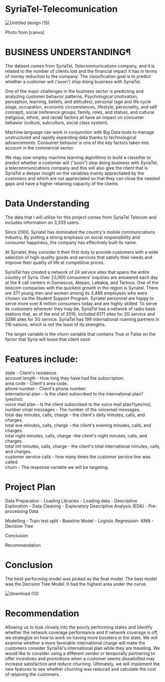 # SyriaTel-Telecomunication
![Untitled design (15)](https://user-images.githubusercontent.com/52035540/183046380-595a3cfc-c5f1-4767-a59a-bd68c53e8634.png)


Photo from [canva]

# BUSINESS UNDERSTANDING¶
The dataset comes from SyriaTel, Telecommunications company, and it is related to the number of clients lost and the financial impact it has in terms of money reduction to the company. The classification goal is to predict whether a customer will ('soon') stop doing business with SyriaTel.

One of the major challenges in the business sector is predicting and analyzing customer behavior patterns. Psychological (motivation, perception, learning, beliefs, and attitudes), personal (age and life cycle stage, occupation, economic circumstances, lifestyle, personality, and self concept), social (reference groups, family, roles, and status), and cultural (religious, ethnic, and racial) factors all have an impact on consumer behavior (culture, subculture, social class system).

Machine language can work in conjunction with Big Data tools to manage unstructured and rapidly expanding data thanks to technological advancements. Consumer behavior is one of the key factors taken into account in the commercial sector.

We may now employ machine learning algorithms to build a classifier to predict whether a customer will ("soon") stop doing business with SyriaTel, a telecommunications company and this will also give the client that is SyriaTel a deeper insight on the variables mainly apprectiated by the customers and which are not appreciated so that they can close the needed gaps and have a higher retaining capacity of the clients.

# Data Understanding
The data that I will utilize for this project comes from SyriaTel Telecom and includes information on 3,333 users.

Since 2000, Syriatel has dominated the country's mobile communications industry. By putting a strong emphasis on social responsibility and consumer happiness, the company has effectively built its name.

At Syriatel, they consider it their first duty to provide customers with a wide selection of high-quality goods and services that satisfy their needs and improve their quality of life at competitive prices.

SyriaTel has created a network of 24 service sites that spans the entire country of Syria. Over 23,000 consumers' inquiries are answered each day at the 4 call centers in Damascus, Aleppo, Lattakia, and Tartous. One of the telecom companies with the quickest growth in the region is Syriatel. There are 371 young men and women among its 3,488 employees who were chosen via the Student Support Program. Syriatel personnel are happy to serve more over 8 million consumers today and are highly skilled. To serve its customers wherever they may be, SyriaTel has a network of radio base stations that, as of the end of 2016, included 6171 sites for 2G service and 3286 sites for 3G service. SyriaTel has 199 international roaming partners in 116 nations, which is not the least of its strengths.

The target variable is the churn variable that contains True or False on the factor that Syria will loose that client soon

# Features include:

state - Client's residence. <br>
account length - How long they have had the subscription. <br>
area code - Client's area code. <br>
phone number - Client's phone number. <br>
international plan - Is the client subscribed to the international plan?(yes/no). <br>
voice mail plan - Is the client subscribed to the voice mail plan?(yes/no). <br>
number vmail messages - The number of the voicemail messages. <br>
total day minutes, calls, charge - the client's daily minutes, calls, and charges. <br>
total eve minutes, calls, charge - the client's evening minutes, calls, and charges. <br>
total night minutes, calls, charge -the client's night minutes, calls, and charges. <br>
total intl minutes, calls, charge - the client's total international minutes, calls, and charges. <br>
customer service calls - how many times the customer service line was called. <br>
churn - The response variable we will be targeting.

# Project Plan
Data Preparation - Loading Libraries - Loading data - Descriptive Exploration - Data Cleaning - Exploratory Descriptive Analysis (EDA) - Pre-processing Data

Modelling - Train test split - Baseline Model - Logistic Regression- KNN  - Decision Tree 

Conclusion

Recommendation

# Conclusion
The best-performing model was picked as the final model. The best model was the Decision Tree Model. It had the highest area under the curve.


![download (13)](https://user-images.githubusercontent.com/52035540/183044179-4db1282e-a0bc-46a4-aebf-ab313ad1edfb.png)

# Recommendation
Allowing us to look closely into the poorly performing states and Identify whether the network coverage performance and if network coverage is off, we strategize on how to work on having more boosters in the state.
We will examine whether a more favorable international charge will make the customers consider SyriaTel's international plan while they are traveling.
We would like to consider using a different vendor or temporally partnering to offer incentives and promotions when a customer seems dissatisfied may increase satisfaction and reduce churning.
Ultimately, we will implement the new features to see whether churning was reduced and calculate the cost of retaining the customers.
